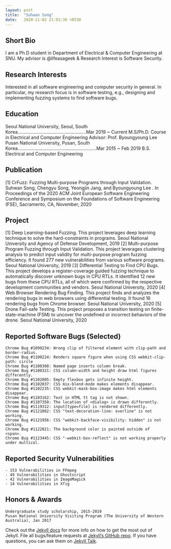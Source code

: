 ```yaml
---
layout: post
title:  "Suhwan Song"
date:   2020-11-02 21:03:36 +0530
---
```


## Short Bio
I am a Ph.D student in Department of Electrical & Computer Engineering at SNU. 
My advisor is @lifeasageek & Research Interest is Software Security.
## Research Interests
Interested in all software engineering and computer security in general. In particular, my research
focus is in software testing, e.g., designing and implementing fuzzing systems to find software bugs.
## Education
Seoul National University, Seoul, South Korea.....................................................Mar 2019 ~ Current
M.S/Ph.D. Course in Electrical and Computer Engineering
Advisor: Prof. Byoungyoung Lee
Pusan National University, Pusan, South Korea.............................................................Mar 2015 ~ Feb 2019
B.S. Electrical and Computer Engineering
## Publication
[1] CrFuzz: Fuzzing Multi-purpose Programs through Input Validation.
Suhwan Song, Chengyu Song, Yeongjin Jang, and Byoungyoung Lee .
In Proceedings of the 2020 ACM Joint European Software Engineering Conference and Symposium on
the Foundations of Software Engineering (FSE), Sacramento, CA, November, 2020
## Project
[1] Deep Learning-based Fuzzing.
This project leverages deep learning technique to solve the hard-constraints in programs.
Seoul National University and Agency of Defense Development, 2019
[2] Multi-purpose Program Fuzzing through Input Validation.
This project leverages clustering analysis to predict input validity for multi-purpose program
fuzzing efficiency. It found 277 new vulnerabilities from various software programs.
Seoul National University, 2019
[3] Differential Testing to Find CPU Bugs.
This project develops a register-coverage guided fuzzing technique to automatically discover
unknown bugs in CPU RTLs. It identified 12 new bugs from these CPU RTLs, all of which were
confirmed by the respective development communities and vendors.
Seoul National University, 2020
[4] Web Browser Rendering Bug Finding.
This project finds and analyzes the rendering bugs in web browsers using differential testing.
It found 16 rendering bugs from Chrome browser.
Seoul National University, 2020
[5] Drone Fail-safe Testing.
This project proposes a transition testing on finite-state-machine (FSM) to uncover the undefined
or incorrect behaviors of the drone.
Seoul National University, 2020
## Reported Software Bugs (Selected)
    Chrome Bug #1099234: Wrong clip of filtered element with clip-path and border-radius.
    Chrome Bug #1100224: Renders square figure when using CSS webkit-clip-path: circle
    Chrome Bug #1100308: Named page inserts column break.
    Chrome Bug #1100321: CSS column-width and height draw html figures differently.
    Chrome Bug #1102005: Empty flexbox gets infinite height.
    Chrome Bug #1102037: CSS mix-blend-mode makes elements disappear.
    Chrome Bug #1102235: CSS webkit-mask-box-image makes html elements disappear.
    Chrome Bug #1103162: Text in HTML tt tag is not shown.
    Chrome Bug #1107350: The location of <dialog> is drawn differently.
    Chrome Bug #1119312: input[type=file] is rendered differently.
    Chrome Bug #1121082: CSS "text-decoration-line: overline" is not working.
    Chrome Bug #1121956: CSS "webkit-backface-visibility: hidden" is not working.
    Chrome Bug #1122021: The background color is painted outside of <span>.
    Chrome Bug #1123445: CSS "-webkit-box-reflect" is not working properly under multicol.
## Reported Security Vulnerabilities
    - 153 Vulnerabilities in FFmpeg
    - 49 Vulnerabilities in Ghostscript
    - 42 Vulnerabilities in ImageMagick
    - 14 Vulnerabilities in Xfig
## Honors & Awards
    Undergraduate study scholarship, 2015-2019
    Pusan National University Visiting Program (The University of Western Australia), Jan 2017

Check out the [Jekyll docs][jekyll-docs] for more info on how to get the most out of Jekyll. File all bugs/feature requests at [Jekyll’s GitHub repo][jekyll-gh]. If you have questions, you can ask them on [Jekyll Talk][jekyll-talk].

[jekyll-docs]: https://jekyllrb.com/docs/home
[jekyll-gh]:   https://github.com/jekyll/jekyll
[jekyll-talk]: https://talk.jekyllrb.com/
